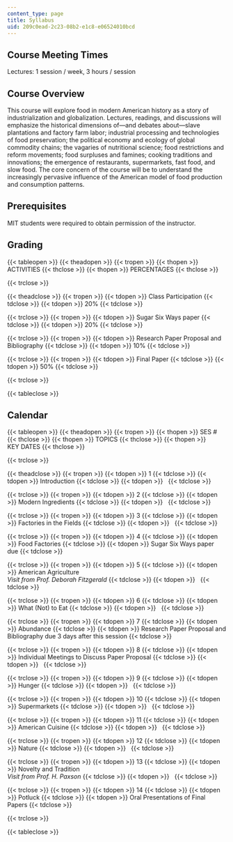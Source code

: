 ```yaml
---
content_type: page
title: Syllabus
uid: 209c0ead-2c23-08b2-e1c8-e06524010bcd
---
```


Course Meeting Times
--------------------

Lectures: 1 session / week, 3 hours / session

Course Overview
---------------

This course will explore food in modern American history as a story of industrialization and globalization. Lectures, readings, and discussions will emphasize the historical dimensions of—and debates about—slave plantations and factory farm labor; industrial processing and technologies of food preservation; the political economy and ecology of global commodity chains; the vagaries of nutritional science; food restrictions and reform movements; food surpluses and famines; cooking traditions and innovations; the emergence of restaurants, supermarkets, fast food, and slow food. The core concern of the course will be to understand the increasingly pervasive influence of the American model of food production and consumption patterns.

Prerequisites
-------------

MIT students were required to obtain permission of the instructor.

Grading
-------

{{< tableopen >}}
{{< theadopen >}}
{{< tropen >}}
{{< thopen >}}
ACTIVITIES
{{< thclose >}}
{{< thopen >}}
PERCENTAGES
{{< thclose >}}

{{< trclose >}}

{{< theadclose >}}
{{< tropen >}}
{{< tdopen >}}
Class Participation
{{< tdclose >}}
{{< tdopen >}}
20%
{{< tdclose >}}

{{< trclose >}}
{{< tropen >}}
{{< tdopen >}}
Sugar Six Ways paper
{{< tdclose >}}
{{< tdopen >}}
20%
{{< tdclose >}}

{{< trclose >}}
{{< tropen >}}
{{< tdopen >}}
Research Paper Proposal and Bibliography
{{< tdclose >}}
{{< tdopen >}}
10%
{{< tdclose >}}

{{< trclose >}}
{{< tropen >}}
{{< tdopen >}}
Final Paper
{{< tdclose >}}
{{< tdopen >}}
50%
{{< tdclose >}}

{{< trclose >}}

{{< tableclose >}}

Calendar
--------

{{< tableopen >}}
{{< theadopen >}}
{{< tropen >}}
{{< thopen >}}
SES #
{{< thclose >}}
{{< thopen >}}
TOPICS
{{< thclose >}}
{{< thopen >}}
KEY DATES
{{< thclose >}}

{{< trclose >}}

{{< theadclose >}}
{{< tropen >}}
{{< tdopen >}}
1
{{< tdclose >}}
{{< tdopen >}}
Introduction
{{< tdclose >}}
{{< tdopen >}}
 
{{< tdclose >}}

{{< trclose >}}
{{< tropen >}}
{{< tdopen >}}
2
{{< tdclose >}}
{{< tdopen >}}
Modern Ingredients
{{< tdclose >}}
{{< tdopen >}}
 
{{< tdclose >}}

{{< trclose >}}
{{< tropen >}}
{{< tdopen >}}
3
{{< tdclose >}}
{{< tdopen >}}
Factories in the Fields
{{< tdclose >}}
{{< tdopen >}}
 
{{< tdclose >}}

{{< trclose >}}
{{< tropen >}}
{{< tdopen >}}
4
{{< tdclose >}}
{{< tdopen >}}
Food Factories
{{< tdclose >}}
{{< tdopen >}}
Sugar Six Ways paper due
{{< tdclose >}}

{{< trclose >}}
{{< tropen >}}
{{< tdopen >}}
5
{{< tdclose >}}
{{< tdopen >}}
American Agriculture  
_Visit from Prof. Deborah Fitzgerald_
{{< tdclose >}}
{{< tdopen >}}
 
{{< tdclose >}}

{{< trclose >}}
{{< tropen >}}
{{< tdopen >}}
6
{{< tdclose >}}
{{< tdopen >}}
What (Not) to Eat
{{< tdclose >}}
{{< tdopen >}}
 
{{< tdclose >}}

{{< trclose >}}
{{< tropen >}}
{{< tdopen >}}
7
{{< tdclose >}}
{{< tdopen >}}
Abundance
{{< tdclose >}}
{{< tdopen >}}
Research Paper Proposal and Bibliography due 3 days after this session
{{< tdclose >}}

{{< trclose >}}
{{< tropen >}}
{{< tdopen >}}
8
{{< tdclose >}}
{{< tdopen >}}
Individual Meetings to Discuss Paper Proposal
{{< tdclose >}}
{{< tdopen >}}
 
{{< tdclose >}}

{{< trclose >}}
{{< tropen >}}
{{< tdopen >}}
9
{{< tdclose >}}
{{< tdopen >}}
Hunger
{{< tdclose >}}
{{< tdopen >}}
 
{{< tdclose >}}

{{< trclose >}}
{{< tropen >}}
{{< tdopen >}}
10
{{< tdclose >}}
{{< tdopen >}}
Supermarkets
{{< tdclose >}}
{{< tdopen >}}
 
{{< tdclose >}}

{{< trclose >}}
{{< tropen >}}
{{< tdopen >}}
11
{{< tdclose >}}
{{< tdopen >}}
American Cuisine
{{< tdclose >}}
{{< tdopen >}}
 
{{< tdclose >}}

{{< trclose >}}
{{< tropen >}}
{{< tdopen >}}
12
{{< tdclose >}}
{{< tdopen >}}
Nature
{{< tdclose >}}
{{< tdopen >}}
 
{{< tdclose >}}

{{< trclose >}}
{{< tropen >}}
{{< tdopen >}}
13
{{< tdclose >}}
{{< tdopen >}}
Novelty and Tradition  
_Visit from Prof. H. Paxson_
{{< tdclose >}}
{{< tdopen >}}
 
{{< tdclose >}}

{{< trclose >}}
{{< tropen >}}
{{< tdopen >}}
14
{{< tdclose >}}
{{< tdopen >}}
Potluck
{{< tdclose >}}
{{< tdopen >}}
Oral Presentations of Final Papers
{{< tdclose >}}

{{< trclose >}}

{{< tableclose >}}